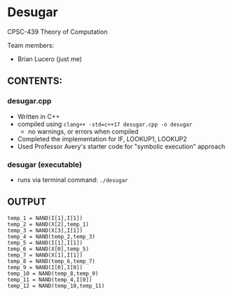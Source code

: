 # Desugar

CPSC-439 Theory of Computation

Team members:
- Brian Lucero (just me)

## CONTENTS: 

### desugar.cpp
- Written in C++
- compiled using `clang++ -std=c++17 desugar.cpp -o desugar`
  - no warnings, or errors when compiled
- Completed the implementation for IF, LOOKUP1, LOOKUP2
- Used Professor Avery's starter code for "symbolic execution" approach

### desugar (executable)
- runs via terminal command: `./desugar`

## OUTPUT

```
temp_1 = NAND(I[1],I[1])
temp_2 = NAND(X[2],temp_1)
temp_3 = NAND(X[3],I[1])
temp_4 = NAND(temp_2,temp_3)
temp_5 = NAND(I[1],I[1])
temp_6 = NAND(X[0],temp_5)
temp_7 = NAND(X[1],I[1])
temp_8 = NAND(temp_6,temp_7)
temp_9 = NAND(I[0],I[0])
temp_10 = NAND(temp_8,temp_9)
temp_11 = NAND(temp_4,I[0])
temp_12 = NAND(temp_10,temp_11)
```

